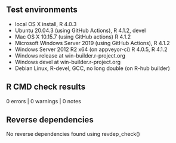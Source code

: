 ## Test environments

* local OS X install, R 4.0.3
* Ubuntu  20.04.3 (using GitHub Actions), R 4.1.2, devel
* Mac OS X 10.15.7 (using GitHub actions) R 4.1.2
* Microsoft Windows Server 2019 (using GitHub Actions), R 4.1.2
* Windows Server 2012 R2 x64 (on appveyor-ci) R 4.0.5, R 4.1.2
* Windows release at win-builder.r-project.org
* Windows devel at win-builder.r-project.org
* Debian Linux, R-devel, GCC, no long double (on R-hub builder)

## R CMD check results

0 errors | 0 warnings | 0 notes

## Reverse dependencies
	
No reverse dependencies found using revdep_check()
